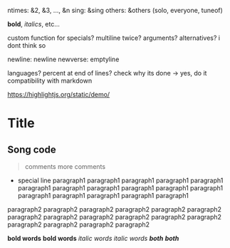 ntimes: &2, &3, ..., &n
sing: &sing
others: &others (solo, everyone, tuneof)

**bold**, *italics*, etc...

custom function for specials?
multiline twice?
arguments?
alternatives? i dont think so

newline: newline
newverse: emptyline

languages?
percent at end of lines? check why its done -> yes, do it
compatibility with markdown

https://highlightjs.org/static/demo/

# Title
## Song code

> comments
> more comments

- special line
paragraph1 paragraph1 paragraph1 paragraph1 
paragraph1 paragraph1 paragraph1 paragraph1 
paragraph1 paragraph1 paragraph1 paragraph1 
paragraph1 paragraph1 paragraph1 paragraph1 

paragraph2 paragraph2 paragraph2 paragraph2 
paragraph2 paragraph2 paragraph2 paragraph2 
paragraph2 paragraph2 paragraph2 paragraph2 
paragraph2 paragraph2 paragraph2 paragraph2 

__bold words__ **bold words**
_italic words_ *italic words*
___both___ ***both***